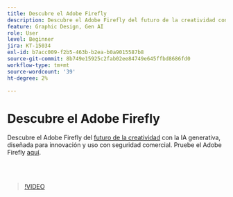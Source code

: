 ```yaml
---
title: Descubre el Adobe Firefly
description: Descubre el Adobe Firefly del futuro de la creatividad con la IA generativa
feature: Graphic Design, Gen AI
role: User
level: Beginner
jira: KT-15034
exl-id: b7acc009-f2b5-463b-b2ea-b0a9015587b8
source-git-commit: 8b749e15925c2fab02ee84749e645ffbd8686fd0
workflow-type: tm+mt
source-wordcount: '39'
ht-degree: 2%

---
```


# Descubre el Adobe Firefly

Descubre el Adobe Firefly del [futuro de la creatividad](https://www.adobe.com/products/firefly/discover/how-ai-changes-creative-work.html) con la IA generativa, diseñada para innovación y uso con seguridad comercial. Pruebe el Adobe Firefly [aquí](https://firefly.adobe.com/).

<br> 

>[!VIDEO](https://video.tv.adobe.com/v/3436981?quality=12&learn=on&hidetitle=true&captions=spa)
